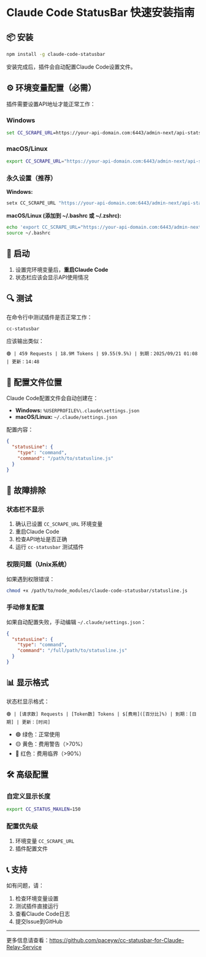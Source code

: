 # Claude Code StatusBar 快速安装指南

## 📦 安装

```bash
npm install -g claude-code-statusbar
```

安装完成后，插件会自动配置Claude Code设置文件。

## ⚙️ 环境变量配置（必需）

插件需要设置API地址才能正常工作：

### Windows
```cmd
set CC_SCRAPE_URL=https://your-api-domain.com:6443/admin-next/api-stats?apiId=your-api-id
```

### macOS/Linux
```bash
export CC_SCRAPE_URL="https://your-api-domain.com:6443/admin-next/api-stats?apiId=your-api-id"
```

### 永久设置（推荐）

**Windows:**
```cmd
setx CC_SCRAPE_URL "https://your-api-domain.com:6443/admin-next/api-stats?apiId=your-api-id"
```

**macOS/Linux (添加到 ~/.bashrc 或 ~/.zshrc):**
```bash
echo 'export CC_SCRAPE_URL="https://your-api-domain.com:6443/admin-next/api-stats?apiId=your-api-id"' >> ~/.bashrc
source ~/.bashrc
```

## 🚀 启动

1. 设置完环境变量后，**重启Claude Code**
2. 状态栏应该会显示API使用情况

## 🔍 测试

在命令行中测试插件是否正常工作：

```bash
cc-statusbar
```

应该输出类似：
```
🟢 | 459 Requests | 18.9M Tokens | $9.55(9.5%) | 到期：2025/09/21 01:08 | 更新：14:48
```

## 📁 配置文件位置

Claude Code配置文件会自动创建在：
- **Windows:** `%USERPROFILE%\.claude\settings.json`
- **macOS/Linux:** `~/.claude/settings.json`

配置内容：
```json
{
  "statusLine": {
    "type": "command",
    "command": "/path/to/statusline.js"
  }
}
```

## 🔧 故障排除

### 状态栏不显示
1. 确认已设置 `CC_SCRAPE_URL` 环境变量
2. 重启Claude Code
3. 检查API地址是否正确
4. 运行 `cc-statusbar` 测试插件

### 权限问题（Unix系统）
如果遇到权限错误：
```bash
chmod +x /path/to/node_modules/claude-code-statusbar/statusline.js
```

### 手动修复配置
如果自动配置失败，手动编辑 `~/.claude/settings.json`：
```json
{
  "statusLine": {
    "type": "command",
    "command": "/full/path/to/statusline.js"
  }
}
```

## 📊 显示格式

状态栏显示格式：
```
🟢 | [请求数] Requests | [Token数] Tokens | $[费用]([百分比]%) | 到期：[日期] | 更新：[时间]
```

- 🟢 绿色：正常使用
- 🟡 黄色：费用警告（>70%）  
- 🔴 红色：费用临界（>90%）

## 🛠️ 高级配置

### 自定义显示长度
```bash
export CC_STATUS_MAXLEN=150
```

### 配置优先级
1. 环境变量 `CC_SCRAPE_URL`
2. 插件配置文件

## 📞 支持

如有问题，请：
1. 检查环境变量设置
2. 测试插件直接运行
3. 查看Claude Code日志
4. 提交Issue到GitHub

---

更多信息请查看：https://github.com/paceyw/cc-statusbar-for-Claude-Relay-Service